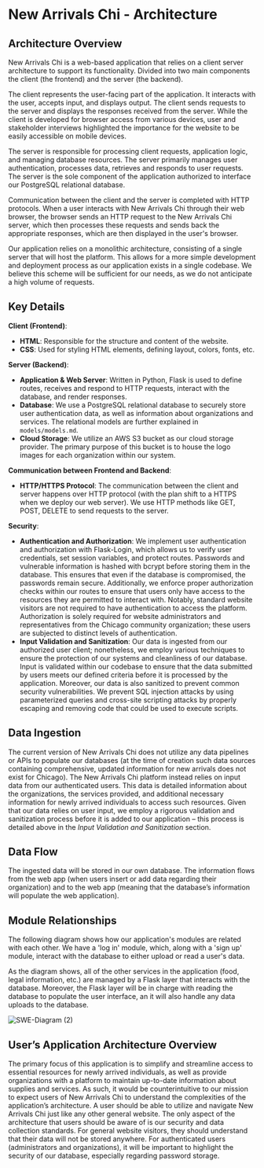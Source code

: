 # New Arrivals Chi - Architecture

## Architecture Overview

New Arrivals Chi is a web-based application that relies on a client server architecture to support its functionality. Divided into two main components the client (the frontend) and the server (the backend).

The client represents the user-facing part of the application. It interacts with the user, accepts input, and displays output. The client sends requests to the server and displays the responses received from the server. While the client is developed for browser access from various devices, user and stakeholder interviews highlighted the importance for the website to be easily accessible on mobile devices.

The server is responsible for processing client requests, application logic, and managing database resources. The server primarily manages user authentication, processes data, retrieves and responds to user requests. The server is the sole component of the application authorized to interface our PostgreSQL relational database.

Communication between the client and the server is completed with HTTP protocols. When a user interacts with New Arrivals Chi through their web browser, the browser sends an HTTP request to the New Arrivals Chi  server, which then processes these requests and sends back the appropriate responses, which are then displayed in the user's browser.

Our application relies on a monolithic architecture, consisting of a single server that will host the platform. This allows for a more simple development and deployment process as our application exists in a single codebase. We believe this scheme will be sufficient for our needs, as we do not anticipate a high volume of requests.

## Key Details
**Client (Frontend)**:
-   **HTML**: Responsible for the structure and content of the website.
-   **CSS**: Used for styling HTML elements, defining layout, colors, fonts, etc.

**Server (Backend)**:
-  **Application & Web Server**:  Written in Python, Flask is used to define routes, receives and respond to HTTP requests, interact with the database, and render responses.
-  **Database**: We use a PostgreSQL relational database to securely store user authentication data, as well as information about organizations and services. The relational models are further explained in `models/models.md`.
- **Cloud Storage**: We utilize an AWS S3 bucket as our cloud storage provider. The primary purpose of this bucket is to house the logo images for each organization within our system.

**Communication between Frontend and Backend**:
-   **HTTP/HTTPS Protocol**: The communication between the client and server happens over HTTP protocol (with the plan shift to a HTTPS when we deploy our web server). We use HTTP methods like GET, POST, DELETE to send requests to the server.

**Security**:
  -   **Authentication and Authorization**: We implement user authentication and authorization with Flask-Login, which allows us to verify user credentials, set session variables, and protect routes. Passwords and vulnerable information is hashed with bcrypt before storing them in the database. This ensures that even if the database is compromised, the passwords remain secure. Additionally, we enforce proper authorization checks within our routes to ensure that users only have access to the resources they are permitted to interact with. Notably, standard website visitors are not required to have authentication to access the platform. Authorization is solely required for website administrators and representatives from the Chicago community organization; these users are subjected to distinct levels of authentication.
  -   **Input Validation and Sanitization**: Our data is ingested from our authorized user client; nonetheless, we employ various techniques to ensure the protection of our systems and cleanliness of our database. Input is validated within our codebase to ensure that the data submitted by users meets our defined criteria before it is processed by the application. Moreover, our data is also sanitized to prevent common security vulnerabilities. We prevent SQL injection attacks by using parameterized queries and cross-site scripting attacks by properly escaping and removing code that could be used to execute scripts.

## Data Ingestion
The current version of New Arrivals Chi does not utilize any data pipelines or APIs to populate our databases (at the time of creation such data sources containing comprehensive, updated information for new arrivals does not exist for Chicago). The New Arrivals Chi platform instead relies on input data from our authenticated users. This data is detailed information about the organizations, the services provided, and additional necessary information for newly arrived individuals to access such resources. Given that our data relies on user input, we employ a rigorous validation and sanitization process before it is added to our application – this process is detailed above in the _Input Validation and Sanitization_ section.

## Data Flow
The ingested data will be stored in our own database. The information flows from the web app (when users insert or add data regarding their organization) and to the web app (meaning that the database’s information will populate the web application).

## Module Relationships

The following diagram shows how our application's modules are related with each other. We have a 'log in' module, which, along with a 'sign up' module, interact with the database to either upload or read a user's data. 

As the diagram shows, all of the other services in the application (food, legal information, etc.) are managed by a Flask layer that interacts with the database. Moreover, the Flask layer will be in charge with reading the database to populate the user interface, an it will also handle any data uploads to the database.

![SWE-Diagram (2)](https://github.com/uchicago-capp-30320/new-arrivals-chi/assets/67844597/329f4fd9-a5a0-463f-a108-2005a3800470)


## User’s Application Architecture Overview
The primary focus of this application is to simplify and streamline access to essential resources for newly arrived individuals, as well as provide organizations with a platform to maintain up-to-date information about supplies and services. As such, it would be counterintuitive to our mission to expect users of New Arrivals Chi to understand the complexities of the application’s architecture. A user should be able to utilize and navigate New Arrivals Chi just like any other general website. The only aspect of the architecture that users should be aware of is our security and data collection standards. For general website visitors, they should understand that their data will not be stored anywhere. For authenticated users (administrators and organizations), it will be important to highlight the security of our database, especially regarding password storage.
